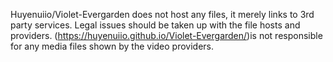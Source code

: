 Huyenuiio/Violet-Evergarden does not host any files, it merely links to 3rd party services. Legal issues should be taken up with the file hosts and providers. (https://huyenuiio.github.io/Violet-Evergarden/)is not responsible for any media files shown by the video providers.
